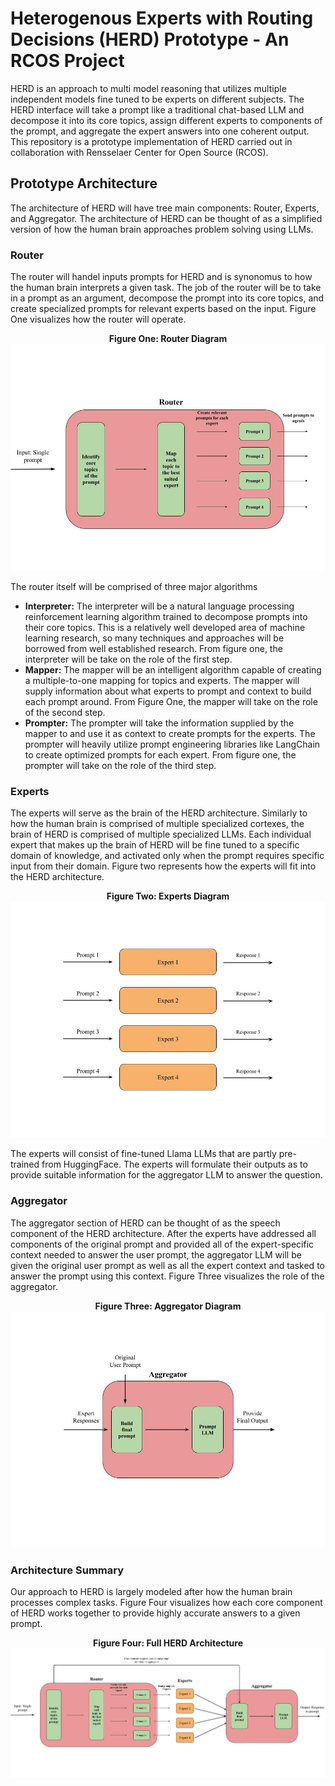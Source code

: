 # Heterogenous Experts with Routing Decisions (HERD) Prototype - An RCOS Project
HERD is an approach to multi model reasoning that utilizes multiple independent models fine tuned to be experts on different subjects. The HERD interface will take a prompt like a traditional chat-based LLM and decompose it into its core topics, assign different experts to components of the prompt, and aggregate the expert answers into one coherent output. This repository is a prototype implementation of HERD carried out in collaboration with Rensselaer Center for Open Source (RCOS). 

## Prototype Architecture
The architecture of HERD will have tree main components: Router, Experts, and Aggregator. The architecture of HERD can be thought of as a simplified version of how the human brain approaches problem solving using LLMs. 
### Router
The router will handel inputs prompts for HERD and is synonomus to how the human brain interprets a given task. The job of the router will be to take in a prompt as an argument, decompose the 
prompt into its core topics, and create specialized prompts for relevant experts based on the input. Figure One visualizes how 
the router will operate. 

<div style="text-align: center;">

**Figure One: Router Diagram**
![Router Diagram](Figures\Router-Diagram.jpg "Figure One")

</div>

The router itself will be comprised of three major algorithms
* <b>Interpreter:</b> The interpreter will be a natural language processing reinforcement learning algorithm trained to decompose
prompts into their core topics. This is a relatively well developed area of machine learning research, so many techniques and approaches will be borrowed from well established research. From figure one, the interpreter will be take on the role of the first step.    
* <b>Mapper:</b> The mapper will be an intelligent algorithm capable of creating a multiple-to-one mapping for topics and experts. The mapper will supply information about what experts to prompt and context to build each prompt around. From Figure One, the mapper will take on the role of the second step.   
* <b>Prompter:</b> The prompter will take the information supplied by the mapper to and use it as context to create prompts for the experts. The prompter will heavily utilize prompt engineering libraries like LangChain to create optimized prompts for each expert. From figure one, the prompter will take on the role of the third step.


### Experts
The experts will serve as the brain of the HERD architecture. Similarly to how the human brain is comprised of multiple specialized cortexes, the brain of HERD is comprised of multiple specialized LLMs. Each individual expert that makes up the brain of HERD will be fine tuned to a specific domain of knowledge, and activated only when the prompt requires specific input from their domain. 
Figure two represents how the experts will fit into the HERD architecture. 

<div style="text-align: center;">

**Figure Two: Experts Diagram**
![Experts Diagram](Figures/Experts%20Diagram.jpg "Figure Two")  

</div>

The experts will consist of fine-tuned Llama LLMs that are partly pre-trained from HuggingFace. The experts will formulate their outputs as to provide suitable information for the aggregator LLM to answer the question. 
### Aggregator
The aggregator section of HERD can be thought of as the speech component of the HERD architecture. After the experts have addressed all components of the original prompt and provided all of the expert-specific context needed to answer the user prompt, the aggregator LLM will be given the original user prompt as well as all the expert context and tasked to answer the prompt using this context. Figure Three visualizes the role of the aggregator. 

<div style="text-align: center;">

**Figure Three: Aggregator Diagram**
![Aggregator Diagram](Figures/Aggregator.jpg "Figure Three")  

</div>

### Architecture Summary
Our approach to HERD is largely modeled after how the human brain processes complex tasks. Figure Four visualizes how each core component of HERD works together to provide highly accurate answers to a given prompt. 

<div style="text-align: center;">

**Figure Four: Full HERD Architecture**
![Full Diagram](Figures/Overall%20HERD%20architecture%20Diagram.jpg "Figure Four")  

</div>